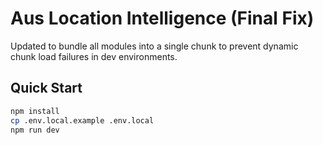 # Aus Location Intelligence (Final Fix)

Updated to bundle all modules into a single chunk to prevent dynamic chunk load failures in dev environments.

## Quick Start

```bash
npm install
cp .env.local.example .env.local
npm run dev
```
